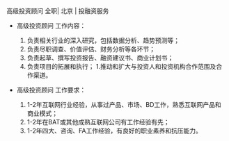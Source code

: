 高级投资顾问 全职| 北京 | 投融资服务

* 高级投资顾问 工作内容：

  1. 负责相关行业的深入研究，包括数据分析、趋势预测等；
  1. 负责尽职调查、价值评估、财务分析等各环节；
  1. 负责起草、撰写投资报告、融资建议书、商业计划书；
  1. 负责项目的拓展和执行；
  1.推动和扩大与投资人和投资机构合作范围及合作渠道。

* 高级投资顾问 工作要求：

  1. 1-2年互联网行业经验，从事过产品、市场、BD工作，熟悉互联网产品和商业模式；
  1. 1-2年在BAT或其他成熟互联网公司有工作经验有先；
  1. 1-2年四大、咨询、FA工作经验，有良好的职业素养和抗压能力。